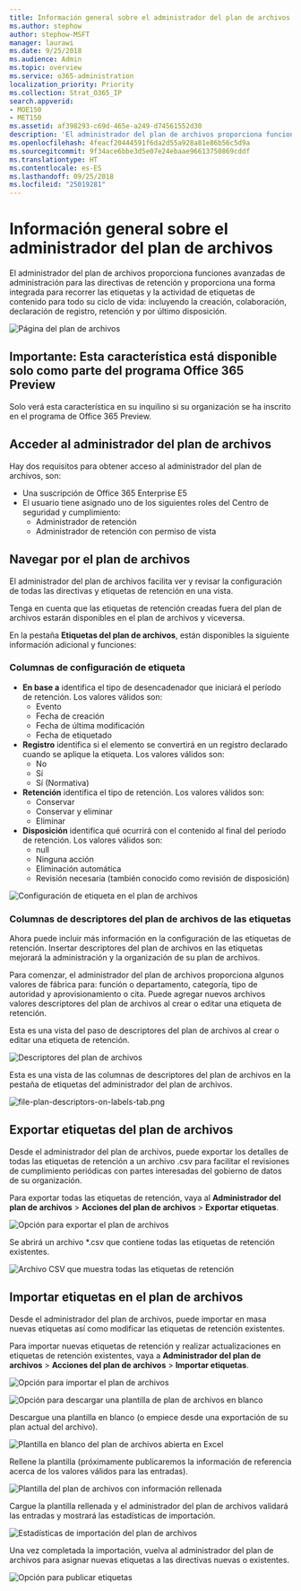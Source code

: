 ```yaml
---
title: Información general sobre el administrador del plan de archivos
ms.author: stephow
author: stephow-MSFT
manager: laurawi
ms.date: 9/25/2018
ms.audience: Admin
ms.topic: overview
ms.service: o365-administration
localization_priority: Priority
ms.collection: Strat_O365_IP
search.appverid:
- MOE150
- MET150
ms.assetid: af398293-c69d-465e-a249-d74561552d30
description: 'El administrador del plan de archivos proporciona funciones avanzadas de administración para las directivas de retención y proporciona una forma integrada para recorrer las etiquetas y la actividad de etiquetas de contenido para todo su ciclo de vida: incluyendo la creación, colaboración, declaración de registro, retención y por último disposición.'
ms.openlocfilehash: 4feacf20444591f6da2d55a928a81e86b56c5d9a
ms.sourcegitcommit: 9f34ace6bbe3d5e07e24ebaae96613750869cddf
ms.translationtype: HT
ms.contentlocale: es-ES
ms.lasthandoff: 09/25/2018
ms.locfileid: "25019281"
---
```

# <a name="overview-of-file-plan-manager"></a>Información general sobre el administrador del plan de archivos

El administrador del plan de archivos proporciona funciones avanzadas de administración para las directivas de retención y proporciona una forma integrada para recorrer las etiquetas y la actividad de etiquetas de contenido para todo su ciclo de vida: incluyendo la creación, colaboración, declaración de registro, retención y por último disposición.

![Página del plan de archivos](media/file-plan-page.png)

## <a name="important-this-feature-is-currently-available-only-as-part-of-the-office-365-preview-program"></a>Importante: Esta característica está disponible solo como parte del programa Office 365 Preview

Solo verá esta característica en su inquilino si su organización se ha inscrito en el programa de Office 365 Preview.

## <a name="accessing-file-plan-manager"></a>Acceder al administrador del plan de archivos

Hay dos requisitos para obtener acceso al administrador del plan de archivos, son:
- Una suscripción de Office 365 Enterprise E5
- El usuario tiene asignado uno de los siguientes roles del Centro de seguridad y cumplimiento: 
    - Administrador de retención
    - Administrador de retención con permiso de vista

## <a name="navigating-your-file-plan"></a>Navegar por el plan de archivos

El administrador del plan de archivos facilita ver y revisar la configuración de todas las directivas y etiquetas de retención en una vista.

Tenga en cuenta que las etiquetas de retención creadas fuera del plan de archivos estarán disponibles en el plan de archivos y viceversa.

En la pestaña **Etiquetas del plan de archivos**, están disponibles la siguiente información adicional y funciones:

### <a name="label-settings-columns"></a>Columnas de configuración de etiqueta
 
- **En base a** identifica el tipo de desencadenador que iniciará el período de retención. Los valores válidos son: 
    - Evento
    - Fecha de creación
    - Fecha de última modificación
    - Fecha de etiquetado
- **Registro** identifica si el elemento se convertirá en un registro declarado cuando se aplique la etiqueta. Los valores válidos son:
    - No
    - Sí
    - Sí (Normativa)
- **Retención** identifica el tipo de retención. Los valores válidos son:
    - Conservar
    - Conservar y eliminar
    - Eliminar
- **Disposición** identifica qué ocurrirá con el contenido al final del período de retención. Los valores válidos son: 
    - null
    - Ninguna acción
    - Eliminación automática
    - Revisión necesaria (también conocido como revisión de disposición)

![Configuración de etiqueta en el plan de archivos](media/file-plan-label-columns.png)

### <a name="label-file-plan-descriptors-columns"></a>Columnas de descriptores del plan de archivos de las etiquetas

Ahora puede incluir más información en la configuración de las etiquetas de retención. Insertar descriptores del plan de archivos en las etiquetas mejorará la administración y la organización de su plan de archivos.

Para comenzar, el administrador del plan de archivos proporciona algunos valores de fábrica para: función o departamento, categoría, tipo de autoridad y aprovisionamiento o cita. Puede agregar nuevos archivos valores descriptores del plan de archivos al crear o editar una etiqueta de retención.

Esta es una vista del paso de descriptores del plan de archivos al crear o editar una etiqueta de retención.

![Descriptores del plan de archivos](media/file-plan-descriptors.png)

Esta es una vista de las columnas de descriptores del plan de archivos en la pestaña de etiquetas del administrador del plan de archivos.

![file-plan-descriptors-on-labels-tab.png](media/file-plan-descriptors-on-labels-tab.png)

## <a name="export-labels-out-of-your-file-plan"></a>Exportar etiquetas del plan de archivos

Desde el administrador del plan de archivos, puede exportar los detalles de todas las etiquetas de retención a un archivo .csv para facilitar el revisiones de cumplimiento periódicas con partes interesadas del gobierno de datos de su organización.

Para exportar todas las etiquetas de retención, vaya al **Administrador del plan de archivos** \> **Acciones del plan de archivos** \> **Exportar etiquetas**.

![Opción para exportar el plan de archivos](media/file-plan-export-labels-option.png)

Se abrirá un archivo *.csv que contiene todas las etiquetas de retención existentes.

![Archivo CSV que muestra todas las etiquetas de retención](media/file-plan-csv-file.png)

## <a name="import-labels-into-your-file-plan"></a>Importar etiquetas en el plan de archivos

Desde el administrador del plan de archivos, puede importar en masa nuevas etiquetas así como modificar las etiquetas de retención existentes.

Para importar nuevas etiquetas de retención y realizar actualizaciones en etiquetas de retención existentes, vaya a **Administrador del plan de archivos** \> **Acciones del plan de archivos** \> **Importar etiquetas**.

![Opción para importar el plan de archivos](media/file-plan-import-labels-option.png)

![Opción para descargar una plantilla de plan de archivos en blanco](media/file-plan-blank-template-option.png)

Descargue una plantilla en blanco (o empiece desde una exportación de su plan actual del archivo).

![Plantilla en blanco del plan de archivos abierta en Excel](media/file-plan-blank-template.png)

Rellene la plantilla (próximamente publicaremos la información de referencia acerca de los valores válidos para las entradas).

![Plantilla del plan de archivos con información rellenada](media/file-plan-filled-out-template.png)

Cargue la plantilla rellenada y el administrador del plan de archivos validará las entradas y mostrará las estadísticas de importación.

![Estadísticas de importación del plan de archivos](media/file-plan-import-statistics.png)

Una vez completada la importación, vuelva al administrador del plan de archivos para asignar nuevas etiquetas a las directivas nuevas o existentes.

![Opción para publicar etiquetas](media/file-plan-publish-labels-option.png)

